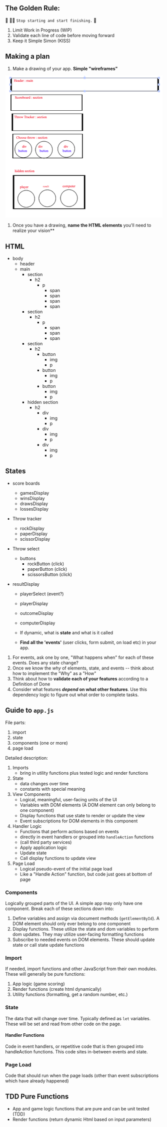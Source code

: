 ## The Golden Rule:

🦸 🦸‍♂️ `Stop starting and start finishing.` 🏁

1. Limit Work in Progress (WIP)
1. Validate each line of code before moving forward
1. Keep it Simple Simon (KISS)

## Making a plan

1. Make a drawing of your app. **Simple "wireframes"**

![wire-frame](./assets/RPS-frame.png)

1. Once you have a drawing, **name the HTML elements** you'll need to realize your vision**

## HTML

- body
    - header
    - main
        - section
            - h2
                - p
                    - span
                    - span
                    - span
                    - span
        - section
            - h2
                - p
                    - span
                    - span
                    - span
        - section
            - h2
                - button
                    - img
                    - p
                - button
                    - img
                    - p
                - button
                    - img
                    - p
        - hidden section
            - h2
                - div
                    - img
                    - p
                - div
                    - img
                    - p
                - div
                    - img
                    - p


## States


- score boards
    - gamesDisplay
    - winsDisplay
    - drawsDisplay
    - lossesDisplay

- Throw tracker
    - rockDisplay
    - paperDisplay
    - scissorDisplay

- Throw select
    - buttons
        - rockButton (click)
        - paperButton (click)
        - scissorsButton (click)

- resultDisplay
    - playerSelect (event?)
    - playerDisplay
    - outcomeDisplay
    - computerDisplay

    - If dynamic, what is **state** and what is it called
    - **Find all the 'events'** (user clicks, form submit, on load etc) in your app. 
1. For events, ask one by one, "What happens when" for each of these events. Does any state change?
1. Once we know the _why_ of elements, state, and events -- think about how to implement the "Why" as a "How"
1. Think about how to **validate each of your features** according to a Definition of Done
1. Consider what features **_depend_ on what other features**. Use this dependency logic to figure out what order to complete tasks.

## Guide to `app.js`

File parts:

1. import
2. state
3. components (one or more)
4. page load

Detailed description:

1. Imports 
    - bring in utility functions plus tested logic and render functions
1. State
    - data changes over time
    - constants with special meaning
1. View Components
    - Logical, meaningful, user-facing units of the UI 
    - Variables with DOM elements (A DOM element can only belong to one component)
    - Display functions that use state to render or update the view
    - Event subscriptions for DOM elements in this component
1. Handler Logic
    - Functions that perform actions based on events
    - directly in event handlers or grouped into `handleAction` functions
    - (call third party services)
    - Apply application logic
    - Update state
    - Call display functions to update view
1. Page Load
    - Logical pseudo-event of the initial page load
    - Like a "Handle Action" function, but code just goes at bottom of page

### Components

Logically grouped parts of the UI. A simple app may only have one component. Break each of these sections down into:

1. Define variables and assign via document methods (`getElementById`). A DOM element should only ever belong to one component
1. Display functions. These utilize the state and dom variables to perform dom updates. They may utilize user-facing formatting functions
1. Subscribe to needed events on DOM elements. These should update state or call state update functions

### Import

If needed, import functions and other JavaScript from their own modules. These will generally be pure functions:

1. App logic (game scoring)
1. Render functions (create html dynamically)
1. Utility functions (formatting, get a random number, etc.)

### State

The data that will change over time. Typically defined as `let` variables. These will be set and read from other code on the page.

#### Handler Functions

Code in event handlers, or repetitive code that is then grouped into handleAction functions. This code sites in-between events and state.

### Page Load

Code that should run when the page loads (other than event subscriptions which have already happened)

## TDD Pure Functions

- App and game logic functions that are pure and can be unit tested (TDD)
- Render functions (return dynamic Html based on input parameters)